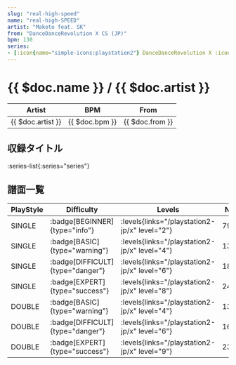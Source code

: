 ```yaml
---
slug: "real-high-speed"
name: "real-high-SPEED"
artist: "Makoto feat. SK"
from: "DanceDanceRevolution X CS (JP)"
bpm: 130
series:
- [:icon{name="simple-icons:playstation2"} DanceDanceRevolution X :icon{name="flag:jp-4x3"}](/playstation2-jp/x)
---
```


# {{ $doc.name }} / {{ $doc.artist }}

|Artist|BPM|From|
|------|---|----|
|{{ $doc.artist }}|{{ $doc.bpm }}|{{ $doc.from }}|

## 収録タイトル

:series-list{:series="series"}

## 譜面一覧

|PlayStyle|Difficulty|Levels|Notes|Movie|
|---------|----------|------|-----|-----|
|SINGLE| :badge[BEGINNER]{type="info"}| :levels{links="/playstation2-jp/x" level="2"}|79/0||
|SINGLE| :badge[BASIC]{type="warning"}| :levels{links="/playstation2-jp/x" level="4"}|134/9||
|SINGLE| :badge[DIFFICULT]{type="danger"}| :levels{links="/playstation2-jp/x" level="6"}|185/14||
|SINGLE| :badge[EXPERT]{type="success"}| :levels{links="/playstation2-jp/x" level="8"}|249/13||
|DOUBLE| :badge[BASIC]{type="warning"}| :levels{links="/playstation2-jp/x" level="4"}|136/10||
|DOUBLE| :badge[DIFFICULT]{type="danger"}| :levels{links="/playstation2-jp/x" level="6"}|167/13||
|DOUBLE| :badge[EXPERT]{type="success"}| :levels{links="/playstation2-jp/x" level="9"}|235/23||
